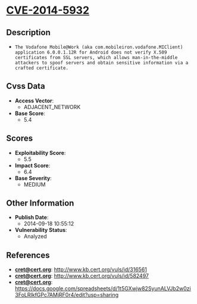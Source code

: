 
# [CVE-2014-5932](http://www.kb.cert.org/vuls/id/316561)

## Description

- `The Vodafone Mobile@Work (aka com.mobileiron.vodafone.MIClient) application 6.0.0.1.12R for Android does not verify X.509 certificates from SSL servers, which allows man-in-the-middle attackers to spoof servers and obtain sensitive information via a crafted certificate.`

## Cvss Data

- **Access Vector**:
  - ADJACENT_NETWORK
- **Base Score**:
  - 5.4

## Scores

- **Exploitability Score**:
  - 5.5
- **Impact Score**:
  - 6.4
- **Base Severity**:
  - MEDIUM

## Other Information

- **Publish Date**:
  - 2014-09-18 10:55:12
- **Vulnerability Status**:
  - Analyzed

## References

- **cret@cert.org**: http://www.kb.cert.org/vuls/id/316561
- **cret@cert.org**: http://www.kb.cert.org/vuls/id/582497
- **cret@cert.org**: https://docs.google.com/spreadsheets/d/1t5GXwjw82SyunALVJb2w0zi3FoLRIkfGPc7AMjRF0r4/edit?usp=sharing
